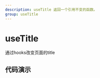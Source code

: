 ```yaml
---
description: useTitle 返回一个引用不变的函数。
group: useTitle
---
```


# useTitle
通过hooks改变页面的title

## 代码演示

<code src="zhooks/useUpdate/demos/base.tsx"></code>
